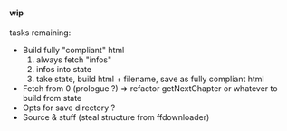 #### wip

tasks remaining:

- Build fully "compliant" html
  1. always fetch "infos"
  2. infos into state
  3. take state, build html + filename, save as fully compliant html
- Fetch from 0 (prologue ?) => refactor getNextChapter or whatever to build from state
- Opts for save directory ?
- Source & stuff (steal structure from ffdownloader)
